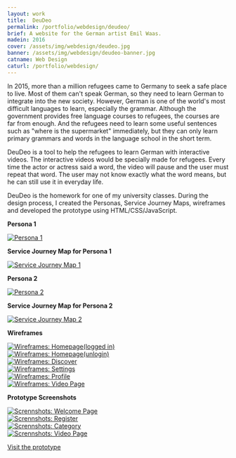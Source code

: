 ```yaml
---
layout: work
title:  DeuDeo
permalink: /portfolio/webdesign/deudeo/
brief: A website for the German artist Emil Waas.
madein: 2016
cover: /assets/img/webdesign/deudeo.jpg
banner: /assets/img/webdesign/deudeo-banner.jpg
catname: Web Design
caturl: /portfolio/webdesign/
---
```


In 2015, more than a million refugees came to Germany to seek a safe place to live. Most of them can't speak German, so they need to learn German to integrate into the new society. However, German is one of the world's most difficult languages to learn, especially the grammar. Although the government provides free language courses to refugees, the courses are far from enough. And the refugees need to learn some useful sentences such as "where is the supermarket" immediately, but they can only learn primary grammars and words in the language school in the short term.

DeuDeo is a tool to help the refugees to learn German with interactive videos. The interactive videos would be specially made for refugees. Every time the actor or actress said a word, the video will pause and the user must repeat that word. The user may not know exactly what the word means, but he can still use it in everyday life. 

DeuDeo is the homework for one of my university classes. During the design process, I created the Personas, Service Journey Maps, wireframes and developed the prototype using HTML/CSS/JavaScript.

**Persona 1**
<div class="img-wrapper clearfix">

  <div class="img-container">
    <a class="content swipebox" href="/assets/img/webdesign/content/deudeo-persona1.jpg" title="Persona 1">
        <img src="/assets/img/webdesign/content/deudeo-persona1-small.jpg" alt="Persona 1">
    </a>
  </div>

</div>

**Service Journey Map for Persona 1**
<div class="img-wrapper clearfix">

  <div class="img-container">
    <a class="content swipebox" href="/assets/img/webdesign/content/deudeo-map1.jpg" title="Service Journey Map 1">
        <img src="/assets/img/webdesign/content/deudeo-map1-small.jpg" alt="Service Journey Map 1">
    </a>
  </div>

</div>

**Persona 2**
<div class="img-wrapper clearfix">

  <div class="img-container">
    <a class="content swipebox" href="/assets/img/webdesign/content/deudeo-persona2.jpg" title="Persona 2">
        <img src="/assets/img/webdesign/content/deudeo-persona2-small.jpg" alt="Persona 2">
    </a>
  </div>

</div>

**Service Journey Map for Persona 2**
<div class="img-wrapper clearfix">

  <div class="img-container">
    <a class="content swipebox" href="/assets/img/webdesign/content/deudeo-map2.jpg" title="Service Journey Map 2">
        <img src="/assets/img/webdesign/content/deudeo-map2-small.jpg" alt="Service Journey Map 2">
    </a>
  </div>

</div>


**Wireframes**

<div class="img-wrapper clearfix">

  <div class="img-container">
    <a class="content swipebox" href="/assets/img/webdesign/content/deudeo-home-loggedin.jpg" title="Wireframes: Homepage(logged in)">
        <img src="/assets/img/webdesign/content/deudeo-home-loggedin-small.jpg" alt="Wireframes: Homepage(logged in)">
    </a>
  </div>

  <div class="img-container">
    <a class="content swipebox" href="/assets/img/webdesign/content/deudeo-home-unlogin.jpg" title="Wireframes: Homepage(unlogin)">
        <img src="/assets/img/webdesign/content/deudeo-home-unlogin-small.jpg" alt="Wireframes: Homepage(unlogin)">
    </a>
  </div>

  <div class="img-container">
    <a class="content swipebox" href="/assets/img/webdesign/content/deudeo-discover.jpg" title="Wireframes: Discover">
        <img src="/assets/img/webdesign/content/deudeo-discover-small.jpg" alt="Wireframes: Discover">
    </a>
  </div>

  <div class="img-container">
    <a class="content swipebox" href="/assets/img/webdesign/content/deudeo-settings.jpg" title="Wireframes: Settings">
        <img src="/assets/img/webdesign/content/deudeo-settings-small.jpg" alt="Wireframes: Settings">
    </a>
  </div>

  <div class="img-container">
    <a class="content swipebox" href="/assets/img/webdesign/content/deudeo-profile.jpg" title="Wireframes: Profile">
        <img src="/assets/img/webdesign/content/deudeo-profile-small.jpg" alt="Wireframes: Profile">
    </a>
  </div>

  <div class="img-container">
    <a class="content swipebox" href="/assets/img/webdesign/content/deudeo-video.jpg" title="Wireframes: Video Page">
        <img src="/assets/img/webdesign/content/deudeo-video-small.jpg" alt="Wireframes: Video Page">
    </a>
  </div>

</div>

**Prototype Screenshots**

<div class="img-wrapper clearfix">

  <div class="img-container">
    <a class="content swipebox" href="/assets/img/webdesign/content/deudeo-website-welcome.jpg" title="Scrennshots: Welcome Page">
        <img src="/assets/img/webdesign/content/deudeo-website-welcome-small.jpg" alt="Scrennshots:  Welcome Page">
    </a>
  </div>

  <div class="img-container">
    <a class="content swipebox" href="/assets/img/webdesign/content/deudeo-website-reg.jpg" title="Scrennshots: Register">
        <img src="/assets/img/webdesign/content/deudeo-website-reg-small.jpg" alt="Scrennshots:  Register">
    </a>
  </div>

  <div class="img-container">
    <a class="content swipebox" href="/assets/img/webdesign/content/deudeo-website-cat.jpg" title="Scrennshots: Category">
        <img src="/assets/img/webdesign/content/deudeo-website-cat-small.jpg" alt="Scrennshots:  Category">
    </a>
  </div>

  <div class="img-container">
    <a class="content swipebox" href="/assets/img/webdesign/content/deudeo-website-video.jpg" title="Scrennshots: Video Page">
        <img src="/assets/img/webdesign/content/deudeo-website-video-small.jpg" alt="Scrennshots:  Video Page">
    </a>
  </div>

</div>

[Visit the prototype](/demo/deudeo/index.html)
